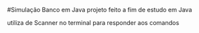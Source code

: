 #Simulação Banco em Java
projeto feito a fim de estudo em Java


utiliza de Scanner no terminal para responder aos comandos
